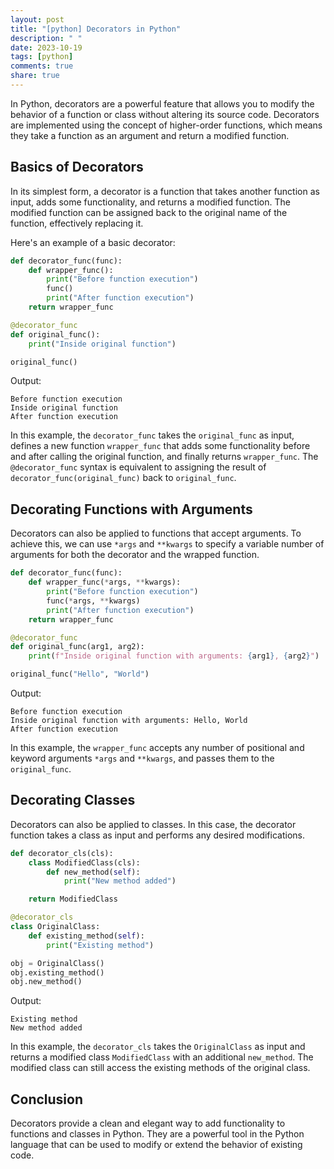 ```yaml
---
layout: post
title: "[python] Decorators in Python"
description: " "
date: 2023-10-19
tags: [python]
comments: true
share: true
---
```


In Python, decorators are a powerful feature that allows you to modify the behavior of a function or class without altering its source code. Decorators are implemented using the concept of higher-order functions, which means they take a function as an argument and return a modified function.

## Basics of Decorators

In its simplest form, a decorator is a function that takes another function as input, adds some functionality, and returns a modified function. The modified function can be assigned back to the original name of the function, effectively replacing it.

Here's an example of a basic decorator:

```python
def decorator_func(func):
    def wrapper_func():
        print("Before function execution")
        func()
        print("After function execution")
    return wrapper_func

@decorator_func
def original_func():
    print("Inside original function")

original_func()
```

Output:
```
Before function execution
Inside original function
After function execution
```

In this example, the `decorator_func` takes the `original_func` as input, defines a new function `wrapper_func` that adds some functionality before and after calling the original function, and finally returns `wrapper_func`. The `@decorator_func` syntax is equivalent to assigning the result of `decorator_func(original_func)` back to `original_func`.

## Decorating Functions with Arguments

Decorators can also be applied to functions that accept arguments. To achieve this, we can use `*args` and `**kwargs` to specify a variable number of arguments for both the decorator and the wrapped function.

```python
def decorator_func(func):
    def wrapper_func(*args, **kwargs):
        print("Before function execution")
        func(*args, **kwargs)
        print("After function execution")
    return wrapper_func

@decorator_func
def original_func(arg1, arg2):
    print(f"Inside original function with arguments: {arg1}, {arg2}")

original_func("Hello", "World")
```

Output:
```
Before function execution
Inside original function with arguments: Hello, World
After function execution
```

In this example, the `wrapper_func` accepts any number of positional and keyword arguments `*args` and `**kwargs`, and passes them to the `original_func`.

## Decorating Classes

Decorators can also be applied to classes. In this case, the decorator function takes a class as input and performs any desired modifications.

```python
def decorator_cls(cls):
    class ModifiedClass(cls):
        def new_method(self):
            print("New method added")

    return ModifiedClass

@decorator_cls
class OriginalClass:
    def existing_method(self):
        print("Existing method")

obj = OriginalClass()
obj.existing_method()
obj.new_method()
```

Output:
```
Existing method
New method added
```

In this example, the `decorator_cls` takes the `OriginalClass` as input and returns a modified class `ModifiedClass` with an additional `new_method`. The modified class can still access the existing methods of the original class.

## Conclusion

Decorators provide a clean and elegant way to add functionality to functions and classes in Python. They are a powerful tool in the Python language that can be used to modify or extend the behavior of existing code.